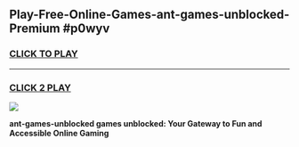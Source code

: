 
## Play-Free-Online-Games-ant-games-unblocked-Premium #p0wyv
<h3>
<a href="https://premium.freeplayer.one?title=ant-games-unblocked&ref=8M">CLICK TO PLAY</a></h3>
<hr>

<h3>
<a href="https://premium.freeplayer.one?title=ant-games-unblocked&ref=8M">CLICK 2 PLAY</a>
  
</h3>

<a href="https://premium.freeplayer.one?title=ant-games-unblocked&ref=8M"><img src="https://clearcache.store/games.png"></a>


**ant-games-unblocked games unblocked: Your Gateway to Fun and Accessible Online Gaming**
